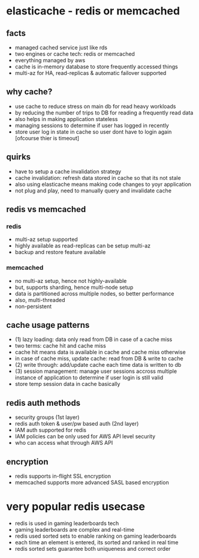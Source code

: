 # elasticache - redis or memcached

## facts

- managed cached service just like rds
- two engines or cache tech: redis or memcached
- everything managed by aws
- cache is in-memory database to store frequently accessed things
- multi-az for HA, read-replicas & automatic failover supported

## why cache?

- use cache to reduce stress on main db for read heavy workloads
- by reducing the number of trips to DB for reading a frequently read data
- also helps in making application stateless
- managing sessions to determine if user has logged in recently
- store user log in state in cache so user dont have to login again [ofcourse thier is timeout]

## quirks

- have to setup a cache invalidation strategy
- cache invalidation: refresh data stored in cache so that its not stale
- also using elasticache means making code changes to yoyr application
- not plug and play, need to manually query and invalidate cache

## redis vs memcached

### redis

- multi-az setup supported
- highly available as read-replicas can be setup multi-az
- backup and restore feature available

### memcached

- no multi-az setup, hence not highly-available
- but, supports sharding, hence multi-node setup
- data is partitioned across multiple nodes, so better performance
- also, multi-threaded
- non-persistent

## cache usage patterns

- (1) lazy loading: data only read from DB in case of a cache miss
- two terms: cache hit  and cache miss
- cache hit means data is available in cache and cache miss otherwise
- in case of cache miss, update cache: read from DB & write to cache
- (2) write through: add/update cache each time data is written to db
- (3) session management: manage user sessions accross multiple instance of application to determine if user login is still valid
- store temp session data in cache basically

## redis auth methods

- security groups (1st layer)
- redis auth token & user/pw based auth (2nd layer)
- IAM auth supported for redis
- IAM policies can be only used for AWS API level security
- who can access what through AWS API

## encryption

- redis supports in-flight SSL encryption
- memcached supports more advanced SASL based encryption

# very popular redis usecase

- redis is used in gaming leaderboards tech
- gaming leaderboards are complex and real-time
- redis used sorted sets to enable ranking on gaming leaderboards
- each time an element is entered, its sorted and ranked in real time
- redis sorted sets guarantee both uniqueness and correct order